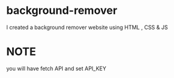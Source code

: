 # background-remover
I created a background remover website using HTML , CSS &amp; JS

# NOTE

you will have fetch API and set API_KEY 

